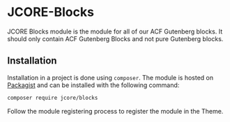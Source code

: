 # JCORE-Blocks
JCORE Blocks module is the module for all of our ACF Gutenberg blocks.
It should only contain ACF Gutenberg Blocks and not pure Gutenberg blocks.

## Installation
Installation in a project is done using `composer`. 
The module is hosted on [Packagist]([https://packagist.org/jcore/blocks](https://packagist.org/packages/jcore/blocks)) and can be installed with the following command:
```bash
composer require jcore/blocks
```

Follow the module registering process to register the module in the Theme.
